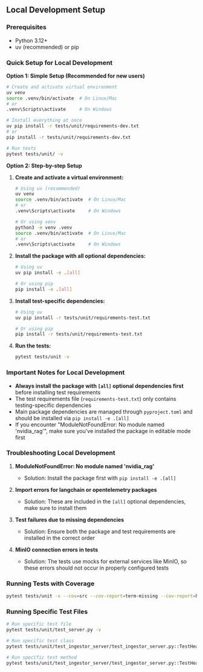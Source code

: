 ## Local Development Setup

### Prerequisites
- Python 3.12+
- uv (recommended) or pip

### Quick Setup for Local Development

**Option 1: Simple Setup (Recommended for new users)**
```bash
# Create and activate virtual environment
uv venv
source .venv/bin/activate  # On Linux/Mac
# or
.venv\Scripts\activate     # On Windows

# Install everything at once
uv pip install -r tests/unit/requirements-dev.txt
# or
pip install -r tests/unit/requirements-dev.txt

# Run tests
pytest tests/unit/ -v
```

**Option 2: Step-by-step Setup**
1. **Create and activate a virtual environment:**
   ```bash
   # Using uv (recommended)
   uv venv
   source .venv/bin/activate  # On Linux/Mac
   # or
   .venv\Scripts\activate     # On Windows

   # Or using venv
   python3 -m venv .venv
   source .venv/bin/activate  # On Linux/Mac
   # or
   .venv\Scripts\activate     # On Windows
   ```

2. **Install the package with all optional dependencies:**
   ```bash
   # Using uv
   uv pip install -e .[all]

   # Or using pip
   pip install -e .[all]
   ```

3. **Install test-specific dependencies:**
   ```bash
   # Using uv
   uv pip install -r tests/unit/requirements-test.txt

   # Or using pip
   pip install -r tests/unit/requirements-test.txt
   ```

4. **Run the tests:**
   ```bash
   pytest tests/unit -v
   ```

### Important Notes for Local Development

- **Always install the package with `[all]` optional dependencies first** before installing test requirements
- The test requirements file (`requirements-test.txt`) only contains testing-specific dependencies
- Main package dependencies are managed through `pyproject.toml` and should be installed via `pip install -e .[all]`
- If you encounter "ModuleNotFoundError: No module named 'nvidia_rag'", make sure you've installed the package in editable mode first

### Troubleshooting Local Development

1. **ModuleNotFoundError: No module named 'nvidia_rag'**
   - Solution: Install the package first with `pip install -e .[all]`

2. **Import errors for langchain or opentelemetry packages**
   - Solution: These are included in the `[all]` optional dependencies, make sure to install them

3. **Test failures due to missing dependencies**
   - Solution: Ensure both the package and test requirements are installed in the correct order

4. **MinIO connection errors in tests**
   - Solution: The tests use mocks for external services like MinIO, so these errors should not occur in properly configured tests

### Running Tests with Coverage

```bash
pytest tests/unit -v --cov=src --cov-report=term-missing --cov-report=html:coverage_report
```

### Running Specific Test Files

```bash
# Run specific test file
pytest tests/unit/test_server.py -v

# Run specific test class
pytest tests/unit/test_ingestor_server/test_ingestor_server.py::TestHealthEndpoint -v

# Run specific test method
pytest tests/unit/test_ingestor_server/test_ingestor_server.py::TestHealthEndpoint::test_health_check -v
```
